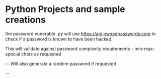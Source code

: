 # Python Projects and sample creations

the password vunerable .py will use https://api.pwnedpasswords.com
to check if a password is known to have been hacked. 

This will validate against password complexity requirements - min-max-special chars as requested

-- Will also generate a random password if requested

-- 
